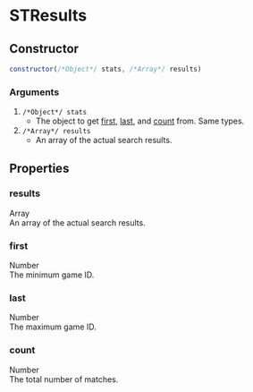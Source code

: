 # STResults

## Constructor
```js
constructor(/*Object*/ stats, /*Array*/ results)
```
### Arguments
1. `/*Object*/ stats`
	* The object to get [first](#first), [last](#last), and [count](#count) from. Same types.
2. `/*Array*/ results`
	* An array of the actual search results.

## Properties
### results
Array<br/>
An array of the actual search results.
### first
Number<br/>
The minimum game ID.
### last
Number<br/>
The maximum game ID.
### count
Number<br/>
The total number of matches.
